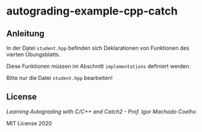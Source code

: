 # autograding-example-cpp-catch

## Anleitung

In der Datei `student.hpp` befinden sich Deklarationen von Funktionen des vierten Übungsblatts.

Diese Funktionen müssen im Abschnitt `implementations` definiert werden. 

Bitte nur die Datei `student.hpp` bearbeiten!


## License
*Learning Autograding with C/C++ and Catch2 - Prof. Igor Machado Coelho*

MIT License 2020
